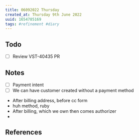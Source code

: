 ```yaml
---
title: 06092022 Thursday
created_at: Thursday 9th June 2022
uuid: 1654785169
tags: #refinement #diary
---
```


## Todo 
- [ ] Review VST-40435 PR

## Notes
- [ ] Payment intent
- [ ] We can have customer created without a payment method

- After billing address, before cc form
- huh method, ruby
- After billing, which we own then comes authorizer
- 



## References